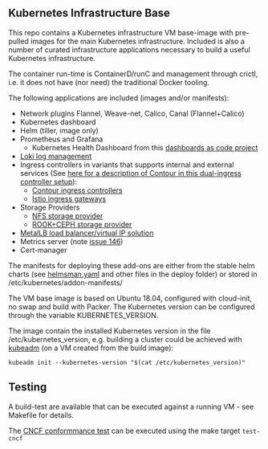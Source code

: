 ## Kubernetes Infrastructure Base

This repo contains a Kubernetes infrastructure VM base-image with pre-pulled
images for the main Kubernetes infrastructure. Included is also a number of
curated infrastructure applications necessary to build a useful Kubernetes
infrastructure.

The container run-time is ContainerD/runC and management through crictl, i.e. it
does not have (nor need) the traditional Docker tooling.

The following applications are included (images and/or manifests):

 - Network plugins Flannel, Weave-net, Calico, Canal (Flannel+Calico)
 - Kubernetes dashboard
 - Helm (tiller, image only)
 - Prometheus and Grafana
   * Kubernetes Health Dashboard from this [dashboards as code project](https://github.com/MichaelVL/kubernetes-grafana-dashboard)
 - [Loki log management](https://grafana.com/loki)
 - Ingress controllers in variants that supports internal and external services (See [here for a description of Contour in this dual-ingress controller setup](https://github.com/MichaelVL/contour-envoy-helm-chart)):
   * [Contour ingress controllers](https://github.com/heptio/contour)
   * [Istio ingress gateways](https://istio.io/)
 - Storage Providers
   * [NFS storage provider](https://github.com/kubernetes-incubator/external-storage/tree/master/nfs)
   * [ROOK+CEPH storage provider](https://github.com/rook/rook)
 - [MetalLB load balancer/virtual IP solution](https://metallb.universe.tf)
 - Metrics server (note [issue 146](https://github.com/kubernetes-incubator/metrics-server/issues/146))
 - Cert-manager

The manifests for deploying these add-ons are either from the stable helm charts
(see [helmsman.yaml](deply/helmsman.yaml) and other files in the deploy folder)
or stored in /etc/kubernetes/addon-manifests/

The VM base image is based on Ubuntu 18.04, configured with cloud-init, no swap
and build with Packer.  The Kubernetes version can be configured through the
variable KUBERNETES_VERSION.

The image contain the installed Kubernetes version in the file
/etc/kubernetes_version, e.g. building a cluster could be achieved with
[kubeadm](https://kubernetes.io/docs/setup/independent/create-cluster-kubeadm/)
(on a VM created from the build image):

```
kubeadm init --kubernetes-version "$(cat /etc/kubernetes_version)"
```

## Testing

A build-test are available that can be executed against a running VM - see Makefile for details.

The [CNCF conformmance
test](https://github.com/cncf/k8s-conformance/blob/master/instructions.md) can
be executed using the make target `test-cncf`


